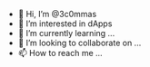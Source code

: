 - 👋 Hi, I’m @3c0mmas 
- 👀 I’m interested in dApps   
- 🌱 I’m currently learning ... 
- 💞️ I’m looking to collaborate on ...  
- 📫 How to reach me ... 

<!---
3c0mmas/3c0mmas is a ✨ special ✨ repository because its `README.md` (this file) appears on your GitHub profile.
You can click the Preview link to take a look at your changes.
--->
